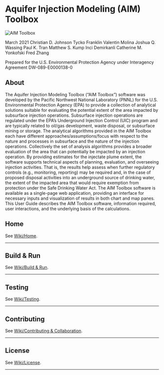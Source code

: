 # Aquifer Injection Modeling (AIM) Toolbox

![AIM Toolbox](https://www.epa.gov/sites/production/files/2013-06/epa_seal_verysmall_trim.gif)

March 2021
Christian D. Johnson
Tycko Franklin
Valentin Molina
Joshua Q. Wassing
Paul K. Tran
Matthew S. Kump
Inci Demirkanli
Catherine M. Yonkofski
Fred Zhang

Prepared for the U.S. Environmental Protection Agency under Interagency Agreement DW-089-E0000138-0

## About

The Aquifer Injection Modeling Toolbox (“AIM Toolbox”) software was developed by the Pacific Northwest National Laboratory (PNNL) for the U.S. Environmental Protection Agency (EPA) to
provide a collection of analytical solutions suitable for evaluating the potential extent of the area impacted by subsurface injection operations. Subsurface injection operations are regulated
under the EPA’s Underground Injection Control (UIC) program and are typically related to oil/gas development, waste disposal, or subsurface mining or storage. The analytical algorithms
provided in the AIM Toolbox each have different approaches/assumptions/focus with respect to the nature and processes in subsurface and the nature of the injection operations. Collectively
the set of analysis algorithms provides a broader evaluation of the area that can potentially be impacted by an injection operation. By providing estimates for the injectate plume extent, the
software supports technical aspects of planning, evaluation, and overseeing injection activities. That is, the results help assess when further regulatory controls (e.g., monitoring, reporting)
may be required and, in the case of proposed disposal activities into an underground source of drinking water, the extent of the impacted area that would require exemption from protection
under the Safe Drinking Water Act. The AIM Toolbox software is available as a single-page web application, providing an interface for necessary inputs and visualization of results in both
chart and map panes. This User Guide describes the AIM Toolbox software, information required, user interactions, and the underlying basis of the calculations.

## Home

See [Wiki/Home](https://github.com/USEPA/AIM_Toolbox/wiki).
***

## Build & Run

See [Wiki/Build & Run](https://github.com/USEPA/AIM_Toolbox/wiki/Build-&-Run).
***

## Testing

See [Wiki/Testing](https://github.com/USEPA/AIM_Toolbox/wiki/Testing).
***

## Contributing

See [Wiki/Contributing & Collaboration](https://github.com/USEPA/AIM_Toolbox/wiki/Contributing).
***

## License

See [Wiki/License](https://github.com/USEPA/AIM_Toolbox/wiki/License).
***
